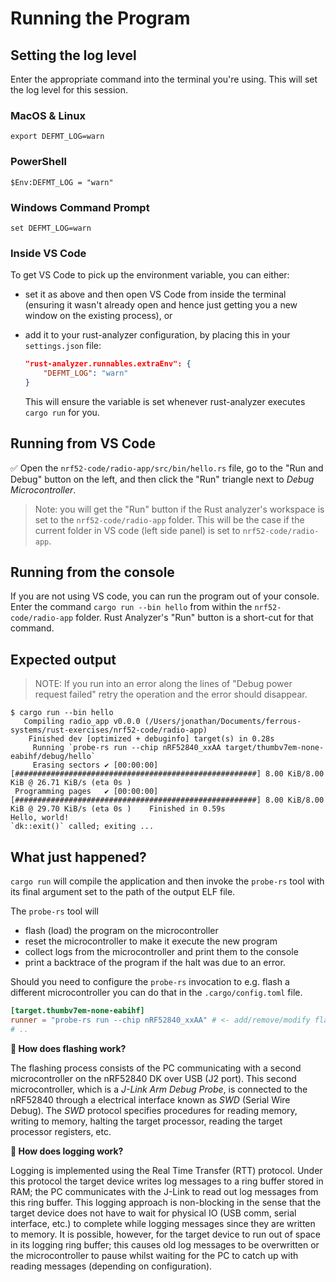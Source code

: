 # Running the Program

## Setting the log level

Enter the appropriate command into the terminal you're using. This will set the log level for this session.

### MacOS & Linux

```console
export DEFMT_LOG=warn
```

### PowerShell

```console
$Env:DEFMT_LOG = "warn"
```

### Windows Command Prompt

```console
set DEFMT_LOG=warn
```

### Inside VS Code

To get VS Code to pick up the environment variable, you can either:

* set it as above and then open VS Code from inside the terminal (ensuring it wasn't already open and hence just getting you a new window on the existing process), or
* add it to your rust-analyzer configuration, by placing this in your `settings.json` file:

  ```json
  "rust-analyzer.runnables.extraEnv": {
      "DEFMT_LOG": "warn"
  }
  ```

  This will ensure the variable is set whenever rust-analyzer executes `cargo run` for you.

## Running from VS Code

✅ Open the `nrf52-code/radio-app/src/bin/hello.rs` file, go to the "Run and Debug" button on the left, and then click the "Run" triangle next to *Debug Microcontroller*.

> Note: you will get the "Run" button if the Rust analyzer's workspace is set to the `nrf52-code/radio-app` folder. This will be the case if the current folder in VS code (left side panel) is set to `nrf52-code/radio-app`.

## Running from the console

If you are not using VS code, you can run the program out of your console. Enter the command `cargo run --bin hello` from within the `nrf52-code/radio-app` folder. Rust Analyzer's "Run" button is a short-cut for that command.

## Expected output

> NOTE: If you run into an error along the lines of "Debug power request failed" retry the operation and the error should disappear.

```console
$ cargo run --bin hello
   Compiling radio_app v0.0.0 (/Users/jonathan/Documents/ferrous-systems/rust-exercises/nrf52-code/radio-app)
    Finished dev [optimized + debuginfo] target(s) in 0.28s
     Running `probe-rs run --chip nRF52840_xxAA target/thumbv7em-none-eabihf/debug/hello`
     Erasing sectors ✔ [00:00:00] [######################################################] 8.00 KiB/8.00 KiB @ 26.71 KiB/s (eta 0s )
 Programming pages   ✔ [00:00:00] [######################################################] 8.00 KiB/8.00 KiB @ 29.70 KiB/s (eta 0s )    Finished in 0.59s
Hello, world!
`dk::exit()` called; exiting ...
```

## What just happened?

`cargo run` will compile the application and then invoke the `probe-rs` tool with its final argument set to the path of the output ELF file.

The `probe-rs` tool will

* flash (load) the program on the microcontroller
* reset the microcontroller to make it execute the new program
* collect logs from the microcontroller and print them to the console
* print a backtrace of the program if the halt was due to an error.

Should you need to configure the `probe-rs` invocation to e.g. flash a different microcontroller you can do that in the `.cargo/config.toml` file.

```toml
[target.thumbv7em-none-eabihf]
runner = "probe-rs run --chip nRF52840_xxAA" # <- add/remove/modify flags here
# ..
```

**🔎 How does flashing work?**

The flashing process consists of the PC communicating with a second microcontroller on the nRF52840 DK over USB (J2 port). This second microcontroller, which is a *J-Link Arm Debug Probe*, is connected to the nRF52840 through a electrical interface known as *SWD* (Serial Wire Debug). The *SWD* protocol specifies procedures for reading memory, writing to memory, halting the target processor, reading the target processor registers, etc.

**🔎 How does logging work?**

Logging is implemented using the Real Time Transfer (RTT) protocol. Under this protocol the target device writes log messages to a ring buffer stored in RAM; the PC communicates with the J-Link to read out log messages from this ring buffer. This logging approach is non-blocking in the sense that the target device does not have to wait for physical IO (USB comm, serial interface, etc.) to complete while logging messages since they are written to memory. It is possible, however, for the target device to run out of space in its logging ring buffer; this causes old log messages to be overwritten or the microcontroller to pause whilst waiting for the PC to catch up with reading messages (depending on configuration).
